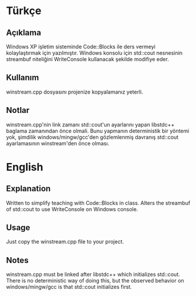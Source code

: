 ﻿
Türkçe
======

Açıklama
--------

Windows XP işletim sisteminde Code::Blocks ile ders vermeyi kolaylaştırmak için yazılmıştır. Windows konsolu için std::cout nesnesinin streambuf niteliğini WriteConsole kullanacak şekilde modifiye eder.

Kullanım
--------

winstream.cpp dosyasını projenize kopyalamanız yeterli.

Notlar
------

winstream.cpp'nin link zamanı std::cout'un ayarlarını yapan libstdc++ baglama zamanından önce olmali. Bunu yapmanın deterministik bir yöntemi yok, şimdilik windows/mingw/gcc'den gözlemlenmiş davranış std::cout ayarlamasının winstream'den önce olması.


English
=======

Explanation
-----------

Written to simplify teaching with Code::Blocks in class. Alters the streambuf of std::cout to use WriteConsole on Windows console.

Usage
-----

Just copy the winstream.cpp file to your project.

Notes
-----

winstream.cpp must be linked after libstdc++ which initializes std::cout. There is no deterministic way of doing this, but the observed behavior on windows/mingw/gcc is that std::cout initializes first.
